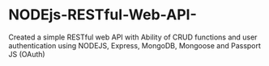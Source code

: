 # NODEjs-RESTful-Web-API-
Created a simple RESTful web API with Ability of CRUD functions and user authentication using NODEJS, Express, MongoDB, Mongoose and Passport JS (OAuth)
